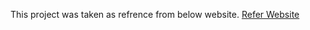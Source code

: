This project was taken as refrence from below website.
[Refer Website](./https://hackr.io/blog/cpp-projects)
